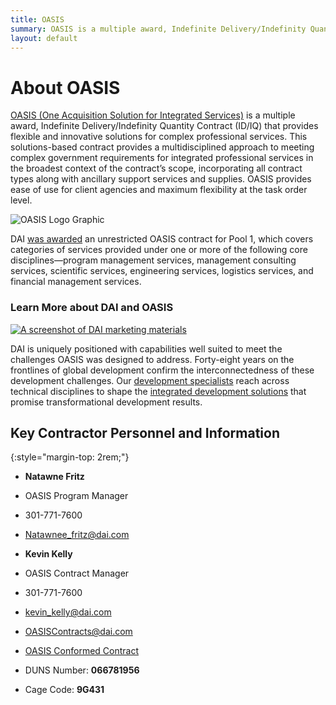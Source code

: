 ```yaml
---
title: OASIS
summary: OASIS is a multiple award, Indefinite Delivery/Indefinity Quantity Contract that provides flexible and innovative solutions for complex professional services.
layout: default
---
```

# About OASIS

[OASIS (One Acquisition Solution for Integrated Services)](https://www.gsa.gov/buying-selling/products-services/professional-services/buy-services/oasis-and-oasis-small-business) is a multiple award, Indefinite Delivery/Indefinity Quantity Contract (ID/IQ) that provides flexible and innovative solutions for complex professional services. This solutions-based contract provides a multidisciplined approach to meeting complex government requirements for integrated professional services in the broadest context of the contract’s scope, incorporating all contract types along with ancillary support services and supplies. OASIS provides ease of use for client agencies and maximum flexibility at the task order level.

![OASIS Logo Graphic](https://www.dai.com/uploads/OASIS%20logo.png "OASIS Logo Graphic")

DAI [was awarded](/news/dai-wins-place-on-us-governments-oasis-contract) an unrestricted OASIS contract for Pool 1, which covers categories of services provided under one or more of the following core disciplines—program management services, management consulting services, scientific services, engineering services, logistics services, and financial management services.

<aside>
<h3>Learn More about DAI and OASIS</h3>
<a href="/uploads/dai-oasis-capabilities.pdf">
  <img src="/uploads/oasis-screenshot.png" alt="A screenshot of DAI marketing materials">
</a>
<p>DAI is uniquely positioned with capabilities well suited to meet the challenges OASIS was designed to address. Forty-eight years on the frontlines of global development confirm the interconnectedness of these development challenges. Our <a href="/who-we-are/the-team">development specialists</a> reach across technical disciplines to shape the <a href="/our-work/the-solutions">integrated development solutions</a> that promise transformational development results.</p>
</aside>

## Key Contractor Personnel and Information
{:style="margin-top: 2rem;"}

* **Natawne Fritz**
* OASIS Program Manager
* 301-771-7600
* [Natawnee_fritz@dai.com](mailto:Natawnee_fritz@dai.com)

* **Kevin Kelly**
* OASIS Contract Manager
* 301-771-7600
* [kevin_kelly@dai.com](mailto:kevin_kelly@dai.com)
* [OASISContracts@dai.com](mailto:OASISContracts@dai.com)

* [OASIS Conformed Contract](/uploads/oasis-contract.pdf)
* DUNS Number: **066781956**
* Cage Code: **9G431**






